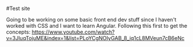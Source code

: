 #Test site

Going to be working on some basic front end dev stuff since I haven't worked with CSS and I want to learn Angular. Following this first to get the concepts: https://www.youtube.com/watch?v=3JluqTojuME&index=1&list=PLoYCgNOIyGAB_8_iq1cL8MVeun7cB6eNc